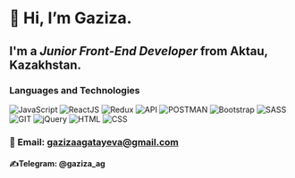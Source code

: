 # 👋 Hi, I’m **Gaziza**.

## I'm a *Junior Front-End Developer* from Aktau, Kazakhstan.

### Languages and Technologies
![JavaScript](https://img.shields.io/badge/JavaScript-black?style=for-the-badge&logo=javascript)
![ReactJS](https://img.shields.io/badge/-ReactJS-black?style=for-the-badge&logo=react)
![Redux](https://img.shields.io/badge/Redux-black?style=for-the-badge&logo=redux)
![API](https://img.shields.io/badge/RESTAPI-black?style=for-the-badge&logo)
![POSTMAN](https://img.shields.io/badge/POSTMAN-black?style=for-the-badge&logo=postman)
![Bootstrap](https://img.shields.io/badge/Bootstrap-black?style=for-the-badge&logo=bootstrap)
![SASS](https://img.shields.io/badge/SASS-black?style=for-the-badge&logo=sass)
![GIT](https://img.shields.io/badge/GIT-black?style=for-the-badge&logo=git)
![jQuery](https://img.shields.io/badge/jQuery-black?style=for-the-badge&logo=jQuery)
![HTML](https://img.shields.io/badge/HTML-black?style=for-the-badge&logo=html5)
![CSS](https://img.shields.io/badge/CSS-black?style=for-the-badge&logo=css3)

### &#128231; Email: gazizaagatayeva@gmail.com
#### &#9997;Telegram: @gaziza_ag

<!---
Gazizaa/Gazizaa is a ✨ special ✨ repository because its `README.md` (this file) appears on your GitHub profile.
You can click the Preview link to take a look at your changes.

-  I’m interested in ...
- 🌱 I’m currently learning ...
- 💞️ I’m looking to collaborate on ...
- 📫 How to reach me ...
--->
